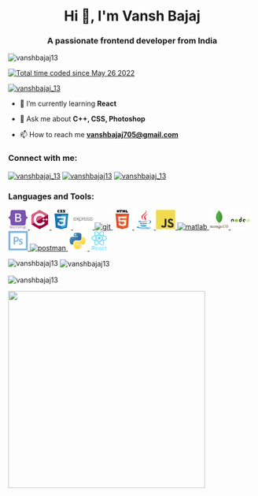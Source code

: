 <h1 align="center">Hi 👋, I'm Vansh Bajaj</h1>
<h3 align="center">A passionate frontend developer from India</h3>

<p align="left"> <img src="https://komarev.com/ghpvc/?username=vanshbajaj13&label=Profile%20views&color=0e75b6&style=flat" alt="vanshbajaj13" /> </p>
<p align="left"><a href="https://wakatime.com/@104fbea8-4a6a-4c7e-b728-f69da17719c4"><img src="https://wakatime.com/badge/user/104fbea8-4a6a-4c7e-b728-f69da17719c4.svg" alt="Total time coded since May 26 2022" /></a> </p>

<p align="left"> <a href="https://twitter.com/vanshbajaj_13" target="blank"><img src="https://img.shields.io/twitter/follow/vanshbajaj_13?logo=twitter&style=for-the-badge" alt="vanshbajaj_13" /></a> </p>

- 🌱 I’m currently learning **React**

- 💬 Ask me about **C++, CSS, Photoshop**

- 📫 How to reach me **vanshbajaj705@gmail.com**

<h3 align="left">Connect with me:</h3>
<p align="left">
<a href="https://twitter.com/vanshbajaj_13" target="blank"><img align="center" src="https://raw.githubusercontent.com/rahuldkjain/github-profile-readme-generator/master/src/images/icons/Social/twitter.svg" alt="vanshbajaj_13" height="30" width="40" /></a>
<a href="https://linkedin.com/in/vanshbajaj13" target="blank"><img align="center" src="https://raw.githubusercontent.com/rahuldkjain/github-profile-readme-generator/master/src/images/icons/Social/linked-in-alt.svg" alt="vanshbajaj13" height="30" width="40" /></a>
<a href="https://instagram.com/vanshbajaj_13" target="blank"><img align="center" src="https://raw.githubusercontent.com/rahuldkjain/github-profile-readme-generator/master/src/images/icons/Social/instagram.svg" alt="vanshbajaj_13" height="30" width="40" /></a>
</p>

<h3 align="left">Languages and Tools:</h3>
<p align="left"> <a href="https://getbootstrap.com" target="_blank" rel="noreferrer"> <img src="https://raw.githubusercontent.com/devicons/devicon/master/icons/bootstrap/bootstrap-plain-wordmark.svg" alt="bootstrap" width="40" height="40"/> </a> <a href="https://www.w3schools.com/cpp/" target="_blank" rel="noreferrer"> <img src="https://raw.githubusercontent.com/devicons/devicon/master/icons/cplusplus/cplusplus-original.svg" alt="cplusplus" width="40" height="40"/> </a> <a href="https://www.w3schools.com/css/" target="_blank" rel="noreferrer"> <img src="https://raw.githubusercontent.com/devicons/devicon/master/icons/css3/css3-original-wordmark.svg" alt="css3" width="40" height="40"/> </a> <a href="https://expressjs.com" target="_blank" rel="noreferrer"> <img src="https://raw.githubusercontent.com/devicons/devicon/master/icons/express/express-original-wordmark.svg" alt="express" width="40" height="40"/> </a> <a href="https://git-scm.com/" target="_blank" rel="noreferrer"> <img src="https://www.vectorlogo.zone/logos/git-scm/git-scm-icon.svg" alt="git" width="40" height="40"/> </a> <a href="https://www.w3.org/html/" target="_blank" rel="noreferrer"> <img src="https://raw.githubusercontent.com/devicons/devicon/master/icons/html5/html5-original-wordmark.svg" alt="html5" width="40" height="40"/> </a> <a href="https://www.java.com" target="_blank" rel="noreferrer"> <img src="https://raw.githubusercontent.com/devicons/devicon/master/icons/java/java-original.svg" alt="java" width="40" height="40"/> </a> <a href="https://developer.mozilla.org/en-US/docs/Web/JavaScript" target="_blank" rel="noreferrer"> <img src="https://raw.githubusercontent.com/devicons/devicon/master/icons/javascript/javascript-original.svg" alt="javascript" width="40" height="40"/> </a> <a href="https://www.mathworks.com/" target="_blank" rel="noreferrer"> <img src="https://upload.wikimedia.org/wikipedia/commons/2/21/Matlab_Logo.png" alt="matlab" width="40" height="40"/> </a> <a href="https://www.mongodb.com/" target="_blank" rel="noreferrer"> <img src="https://raw.githubusercontent.com/devicons/devicon/master/icons/mongodb/mongodb-original-wordmark.svg" alt="mongodb" width="40" height="40"/> </a> <a href="https://nodejs.org" target="_blank" rel="noreferrer"> <img src="https://raw.githubusercontent.com/devicons/devicon/master/icons/nodejs/nodejs-original-wordmark.svg" alt="nodejs" width="40" height="40"/> </a> <a href="https://www.photoshop.com/en" target="_blank" rel="noreferrer"> <img src="https://raw.githubusercontent.com/devicons/devicon/master/icons/photoshop/photoshop-line.svg" alt="photoshop" width="40" height="40"/> </a> <a href="https://postman.com" target="_blank" rel="noreferrer"> <img src="https://www.vectorlogo.zone/logos/getpostman/getpostman-icon.svg" alt="postman" width="40" height="40"/> </a> <a href="https://www.python.org" target="_blank" rel="noreferrer"> <img src="https://raw.githubusercontent.com/devicons/devicon/master/icons/python/python-original.svg" alt="python" width="40" height="40"/> </a> <a href="https://reactjs.org/" target="_blank" rel="noreferrer"> <img src="https://raw.githubusercontent.com/devicons/devicon/master/icons/react/react-original-wordmark.svg" alt="react" width="40" height="40"/> </a> </p>

<p><img align="left" src="https://github-readme-stats.vercel.app/api/top-langs?username=vanshbajaj13&show_icons=true&locale=en&layout=compact" alt="vanshbajaj13" /></p>

<p>&nbsp;<img align="center" src="https://github-readme-stats.vercel.app/api?username=vanshbajaj13&show_icons=true&locale=en" alt="vanshbajaj13" /></p>

<p><img align="center" src="https://github-readme-streak-stats.herokuapp.com/?user=vanshbajaj13&" alt="vanshbajaj13" /></p>
<p align="left"> <img src="https://wakatime.com/share/@vanshbajaj13/4b60760a-7040-41f0-8dec-004364c692a4.svg"  width="400" height="400"/> </p>
